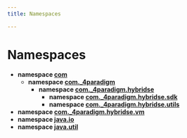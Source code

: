 ```yaml
---
title: Namespaces

---
```

# Namespaces




* **namespace [com](/hybridse/usage/api/java/Namespaces/namespacecom.md)** 
    * **namespace [com._4paradigm](/hybridse/usage/api/java/Namespaces/namespacecom_1_1__4paradigm.md)** 
        * **namespace [com._4paradigm.hybridse](/hybridse/usage/api/java/Namespaces/namespacecom_1_1__4paradigm_1_1hybridse.md)** 
            * **namespace [com._4paradigm.hybridse.sdk](/hybridse/usage/api/java/Namespaces/namespacecom_1_1__4paradigm_1_1hybridse_1_1sdk.md)** 
            * **namespace [com._4paradigm.hybridse.utils](/hybridse/usage/api/java/Namespaces/namespacecom_1_1__4paradigm_1_1hybridse_1_1utils.md)** 
* **namespace [com._4paradigm.hybridse.vm](/hybridse/usage/api/java/Namespaces/namespacecom_1_1__4paradigm_1_1hybridse_1_1vm.md)** 
* **namespace [java.io](/hybridse/usage/api/java/Namespaces/namespacejava_1_1io.md)** 
* **namespace [java.util](/hybridse/usage/api/java/Namespaces/namespacejava_1_1util.md)** 




